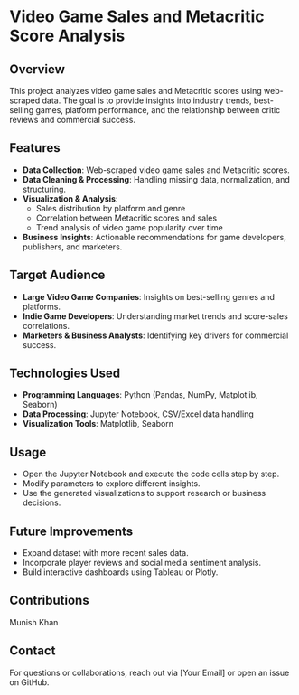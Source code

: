 # Video Game Sales and Metacritic Score Analysis

## Overview
This project analyzes video game sales and Metacritic scores using web-scraped data. The goal is to provide insights into industry trends, best-selling games, platform performance, and the relationship between critic reviews and commercial success.

## Features
- **Data Collection**: Web-scraped video game sales and Metacritic scores.
- **Data Cleaning & Processing**: Handling missing data, normalization, and structuring.
- **Visualization & Analysis**:
  - Sales distribution by platform and genre
  - Correlation between Metacritic scores and sales
  - Trend analysis of video game popularity over time
- **Business Insights**: Actionable recommendations for game developers, publishers, and marketers.

## Target Audience
- **Large Video Game Companies**: Insights on best-selling genres and platforms.
- **Indie Game Developers**: Understanding market trends and score-sales correlations.
- **Marketers & Business Analysts**: Identifying key drivers for commercial success.

## Technologies Used
- **Programming Languages**: Python (Pandas, NumPy, Matplotlib, Seaborn)
- **Data Processing**: Jupyter Notebook, CSV/Excel data handling
- **Visualization Tools**: Matplotlib, Seaborn


## Usage
- Open the Jupyter Notebook and execute the code cells step by step.
- Modify parameters to explore different insights.
- Use the generated visualizations to support research or business decisions.

## Future Improvements
- Expand dataset with more recent sales data.
- Incorporate player reviews and social media sentiment analysis.
- Build interactive dashboards using Tableau or Plotly.

## Contributions
Munish Khan

## Contact
For questions or collaborations, reach out via [Your Email] or open an issue on GitHub.

